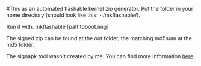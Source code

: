 #This as an automated flashable kernel zip generator.
Put the folder in your home directory (should look like this: ~/mkflashable/).

Run it with:
mkflashable [pathtoboot.img]

The signed zip can be found at the out folder, the matching md5sum at the md5 folder.


The signapk tool wasn't created by me. You can find more information [here](https://code.google.com/p/signapk/).
